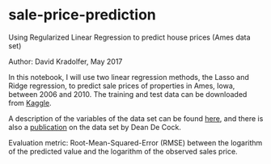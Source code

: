 # sale-price-prediction
Using Regularized Linear Regression to predict house prices (Ames data set)

Author: David Kradolfer, May 2017

In this notebook, I will use two linear regression methods, the Lasso and Ridge regression, to predict sale prices of properties in Ames, Iowa, between 2006 and 2010. The training and test data can be downloaded from [Kaggle](https://www.kaggle.com/c/house-prices-advanced-regression-techniques/data).

A description of the variables of the data set can be found [here](https://ww2.amstat.org/publications/jse/v19n3/decock/DataDocumentation.txt), and there is also a [publication](https://ww2.amstat.org/publications/jse/v19n3/decock.pdf) on the data set by Dean De Cock.

Evaluation metric:  Root-Mean-Squared-Error (RMSE) between the logarithm of the predicted value and the logarithm of the observed sales price.
